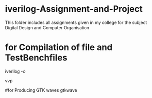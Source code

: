 # iverilog-Assignment-and-Project
This folder includes all assignments given in my college for the subject Digital Design and Computer Organisation


# for Compilation of file and TestBenchfiles
iverilog -o <output name> <main file> <testbench file>
vvp <output name> 

#for Producing GTK waves
gtkwave <output vcd file>
